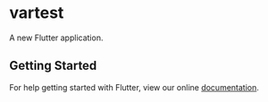 # vartest

A new Flutter application.

## Getting Started

For help getting started with Flutter, view our online
[documentation](https://flutter.io/).
